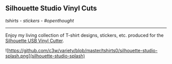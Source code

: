 ## Silhouette Studio Vinyl Cuts
*tshirts - stickers - #openthought*

-----

Enjoy my living collection of T-shirt designs, stickers, etc.  produced for the [Silhouette USB Vinyl Cutter](https://www.silhouetteamerica.com/).


![https://github.com/c3w/variety/blob/master/tshirts0/silhouette-studio-splash.png](silhouette-studio-splash)